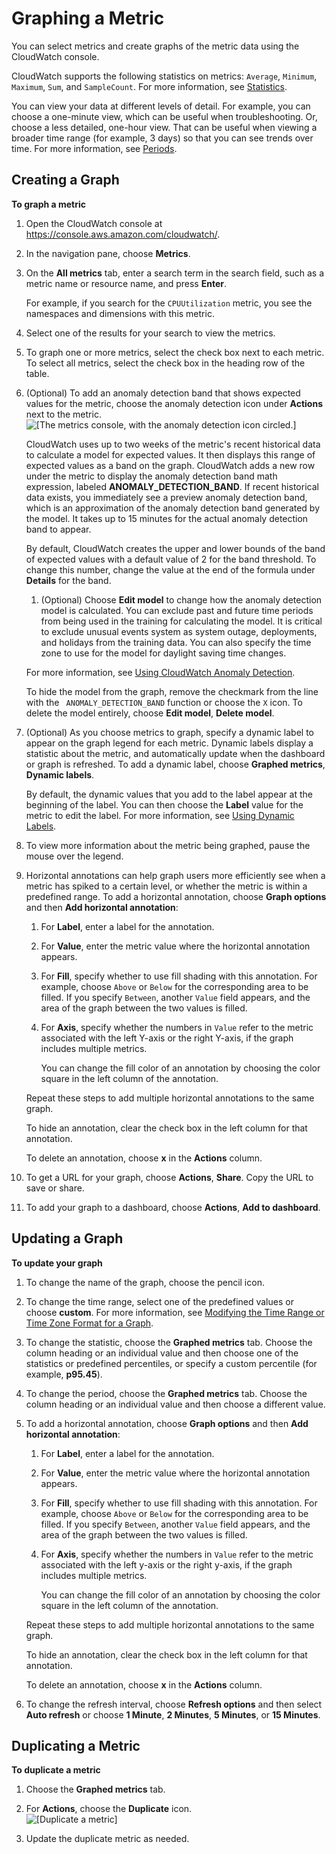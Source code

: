 # Graphing a Metric<a name="graph_a_metric"></a>

You can select metrics and create graphs of the metric data using the CloudWatch console\.

CloudWatch supports the following statistics on metrics: `Average`, `Minimum`, `Maximum`, `Sum`, and `SampleCount`\. For more information, see [Statistics](cloudwatch_concepts.md#Statistic)\.

You can view your data at different levels of detail\. For example, you can choose a one\-minute view, which can be useful when troubleshooting\. Or, choose a less detailed, one\-hour view\. That can be useful when viewing a broader time range \(for example, 3 days\) so that you can see trends over time\. For more information, see [Periods](cloudwatch_concepts.md#CloudWatchPeriods)\.

## Creating a Graph<a name="create-metric-graph"></a>

**To graph a metric**

1. Open the CloudWatch console at [https://console\.aws\.amazon\.com/cloudwatch/](https://console.aws.amazon.com/cloudwatch/)\.

1. In the navigation pane, choose **Metrics**\.

1. On the **All metrics** tab, enter a search term in the search field, such as a metric name or resource name, and press **Enter**\.

   For example, if you search for the `CPUUtilization` metric, you see the namespaces and dimensions with this metric\.

1. Select one of the results for your search to view the metrics\.

1. To graph one or more metrics, select the check box next to each metric\. To select all metrics, select the check box in the heading row of the table\.

1. \(Optional\) To add an anomaly detection band that shows expected values for the metric, choose the anomaly detection icon under **Actions** next to the metric\.   
![\[The metrics console, with the anomaly detection icon circled.\]](http://docs.aws.amazon.com/AmazonCloudWatch/latest/monitoring/images/Anomaly_Detection_Icon.PNG)

   CloudWatch uses up to two weeks of the metric's recent historical data to calculate a model for expected values\. It then displays this range of expected values as a band on the graph\. CloudWatch adds a new row under the metric to display the anomaly detection band math expression, labeled **ANOMALY\_DETECTION\_BAND**\. If recent historical data exists, you immediately see a preview anomaly detection band, which is an approximation of the anomaly detection band generated by the model\. It takes up to 15 minutes for the actual anomaly detection band to appear\.

   By default, CloudWatch creates the upper and lower bounds of the band of expected values with a default value of 2 for the band threshold\. To change this number, change the value at the end of the formula under **Details** for the band\.

   1. \(Optional\) Choose **Edit model** to change how the anomaly detection model is calculated\. You can exclude past and future time periods from being used in the training for calculating the model\. It is critical to exclude unusual events system as system outage, deployments, and holidays from the training data\. You can also specify the time zone to use for the model for daylight saving time changes\.

   For more information, see [Using CloudWatch Anomaly Detection](CloudWatch_Anomaly_Detection.md)\.

   To hide the model from the graph, remove the checkmark from the line with the ` ANOMALY_DETECTION_BAND` function or choose the `X` icon\. To delete the model entirely, choose **Edit model**, **Delete model**\.

1. \(Optional\) As you choose metrics to graph, specify a dynamic label to appear on the graph legend for each metric\. Dynamic labels display a statistic about the metric, and automatically update when the dashboard or graph is refreshed\. To add a dynamic label, choose **Graphed metrics**, **Dynamic labels**\.

   By default, the dynamic values that you add to the label appear at the beginning of the label\. You can then choose the **Label** value for the metric to edit the label\. For more information, see [Using Dynamic Labels](graph-dynamic-labels.md)\.

1. To view more information about the metric being graphed, pause the mouse over the legend\.

1. Horizontal annotations can help graph users more efficiently see when a metric has spiked to a certain level, or whether the metric is within a predefined range\. To add a horizontal annotation, choose **Graph options** and then **Add horizontal annotation**:

   1. For **Label**, enter a label for the annotation\.

   1. For **Value**, enter the metric value where the horizontal annotation appears\.

   1. For **Fill**, specify whether to use fill shading with this annotation\. For example, choose `Above` or `Below` for the corresponding area to be filled\. If you specify `Between`, another `Value` field appears, and the area of the graph between the two values is filled\.

   1. For **Axis**, specify whether the numbers in `Value` refer to the metric associated with the left Y\-axis or the right Y\-axis, if the graph includes multiple metrics\.

      You can change the fill color of an annotation by choosing the color square in the left column of the annotation\. 

   Repeat these steps to add multiple horizontal annotations to the same graph\.

   To hide an annotation, clear the check box in the left column for that annotation\.

   To delete an annotation, choose **x** in the **Actions** column\.

1. To get a URL for your graph, choose **Actions**, **Share**\. Copy the URL to save or share\.

1. To add your graph to a dashboard, choose **Actions**, **Add to dashboard**\.

## Updating a Graph<a name="update-metric-graph"></a>

**To update your graph**

1. To change the name of the graph, choose the pencil icon\.

1. To change the time range, select one of the predefined values or choose **custom**\. For more information, see [Modifying the Time Range or Time Zone Format for a Graph](modify_graph_date_time.md)\.

1. To change the statistic, choose the **Graphed metrics** tab\. Choose the column heading or an individual value and then choose one of the statistics or predefined percentiles, or specify a custom percentile \(for example, **p95\.45**\)\.

1. To change the period, choose the **Graphed metrics** tab\. Choose the column heading or an individual value and then choose a different value\.

1. To add a horizontal annotation, choose **Graph options** and then **Add horizontal annotation**:

   1. For **Label**, enter a label for the annotation\.

   1. For **Value**, enter the metric value where the horizontal annotation appears\.

   1. For **Fill**, specify whether to use fill shading with this annotation\. For example, choose `Above` or `Below` for the corresponding area to be filled\. If you specify `Between`, another `Value` field appears, and the area of the graph between the two values is filled\.

   1. For **Axis**, specify whether the numbers in `Value` refer to the metric associated with the left y\-axis or the right y\-axis, if the graph includes multiple metrics\.

      You can change the fill color of an annotation by choosing the color square in the left column of the annotation\. 

   Repeat these steps to add multiple horizontal annotations to the same graph\.

   To hide an annotation, clear the check box in the left column for that annotation\.

   To delete an annotation, choose **x** in the **Actions** column\.

1. To change the refresh interval, choose **Refresh options** and then select **Auto refresh** or choose **1 Minute**, **2 Minutes**, **5 Minutes**, or **15 Minutes**\.

## Duplicating a Metric<a name="duplicate-metric-graph"></a>

**To duplicate a metric**

1. Choose the **Graphed metrics** tab\.

1. For **Actions**, choose the **Duplicate** icon\.  
![\[Duplicate a metric\]](http://docs.aws.amazon.com/AmazonCloudWatch/latest/monitoring/images/metric_graph_duplicate.png)

1. Update the duplicate metric as needed\.